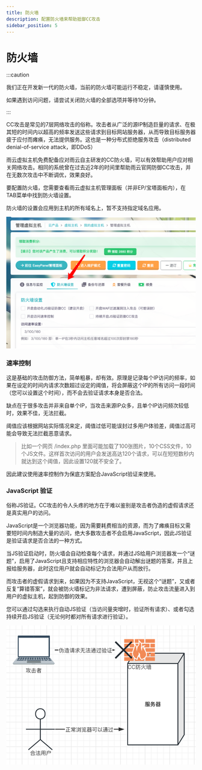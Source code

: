 ```yaml
---
title: 防火墙
description: 配置防火墙来帮助抵御CC攻击
sidebar_position: 5
---
```



# 防火墙

:::caution

我们正在开发新一代的防火墙，当前的防火墙可能运行不稳定，请谨慎使用。

如果遇到访问问题，请尝试关闭防火墙的全部选项并等待10分钟。

:::

CC攻击是常见的7层网络攻击的俗称。攻击者从广泛的源IP制造巨量的请求、在极其短的时间内以超高的频率发送这些请求到目标网站服务器，从而导致目标服务器疲于应付而瘫痪，无法提供服务。这也是一种分布式拒绝服务攻击（distributed denial-of-service attack，即DDoS）

雨云虚拟主机免费配备应对雨云自主研发的CC防火墙，可以有效帮助用户应对相关网络攻击。相同的系统曾在过去近2年的时间里帮助雨云官网防御CC攻击，并在无数次攻击中不断调优，效果良好。

要配置防火墙，您需要查看雨云虚拟主机管理面板（并非EP/宝塔面板内），在TAB菜单中找到防火墙设置。

防火墙的设置会应用到主机的所有域名上，暂不支持指定域名应用。

![image-20221218214406621@50](./assets/image-20221218214406621.png)



### 速率控制

这是基础的攻击防御方法，简单粗暴，却有效。原理是记录每个IP访问的频率，如果在设定的时间内请求次数超过设定的阈值，将会屏蔽这个IP的所有访问一段时间（您可以设置这个时间），而不会去验证请求本身是否合法。

缺点在于很多攻击并非来自单个IP，当攻击来源IP众多，且单个IP访问频次较低时，效果不佳，无法拦截。

阈值应该根据网站实际情况来定，阈值过低可能误封过多用户体验差，阈值过高可能会导致无法拦截恶意请求。

> 比如一个网页 /index.php 里面可能加载了100张图片，10个CSS文件，10个JS文件。这样首次访问的用户会发送高达120个请求，可以在短短数秒内就达到这个阈值，因此设置120就不安全了。

因此建议使用速率控制作为保底方案配合JavaScript验证来使用。



### JavaScript 验证

俗称JS验证。CC攻击的令人头疼的地方在于难以鉴别是攻击者伪造的虚假请求还是真实用户的访问。

JavaScript是一个浏览器功能，因为需要耗费相当的资源，而为了瘫痪目标又需要短时间内制造大量的访问，绝大多数攻击者不会启用JavaScript，因此JS验证是验证请求是否合法的一种方式。

当JS验证启动时，防火墙会自动检查每个请求，并通过JS给用户浏览器发一个“谜题”，启用了JavaScript且支持相应特性的浏览器会自动解出谜题的答案，并且上报给服务器，此时这位用户就会自动标记为合法用户从而放行。

而攻击者的虚假请求到来，如果因为不支持JavaScript，无视这个“谜题”，又或者反复“算错答案”，就会被防火墙标记为非法请求，遭到屏蔽，防止攻击流量进入到用户的虚拟主机，起到防御的效果。

您可以通过勾选来执行自动JS验证（当访问量突增时，验证所有请求）、或者勾选持续开启JS验证（无论何时都对所有请求进行验证）。

![image-20221218215920907@50](./assets/image-20221218215920907.png)



[SSL证书中心]: https://app.rainyun.com/apps/ssl/list


